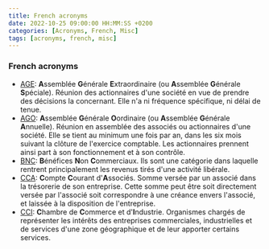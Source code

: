 ```yaml
---
title: French acronyms
date: 2022-10-25 09:00:00 HH:MM:SS +0200
categories: [Acronyms, French, Misc]
tags: [acronyms, french, misc]
---
```


### French acronyms

* [AGE](https://fr.wikipedia.org/wiki/Assembl%C3%A9e_g%C3%A9n%C3%A9rale_extraordinaire): **A**ssemblée **G**énérale **E**xtraordinaire (ou **A**ssemblée **G**énérale **S**péciale). Réunion des actionnaires d'une société en vue de prendre des décisions la concernant. Elle n'a ni fréquence spécifique, ni délai de tenue.
* [AGO](https://fr.wikipedia.org/wiki/Assembl%C3%A9e_g%C3%A9n%C3%A9rale_ordinaire): **A**ssemblée **G**énérale **O**ordinaire (ou **A**ssemblée **G**énérale **A**nnuelle). Réunion en assemblée des associés ou actionnaires d'une société. Elle se tient au minimum une fois par an, dans les six mois suivant la clôture de l'exercice comptable. Les actionnaires prennent ainsi part à son fonctionnement et à son contrôle.
* [BNC](https://fr.wikipedia.org/wiki/Imp%C3%B4t_sur_le_revenu_(France)#B%C3%A9n%C3%A9fices_non_commerciaux_(BNC)): **B**énéfices **N**on **C**ommerciaux. Ils sont une catégorie dans laquelle rentrent principalement les revenus tirés d'une activité libérale.
* [CCA](https://fr.wikipedia.org/wiki/Compte_courant_d%27associ%C3%A9s): **C**ompte **C**ourant d'**A**ssociés. Somme versée par un associé dans la trésorerie de son entreprise. Cette somme peut être soit directement versée par l'associé soit correspondre à une créance envers l'associé, et laissée à la disposition de l'entreprise.
* [CCI](https://fr.wikipedia.org/wiki/Chambre_de_commerce_et_d%27industrie_en_France): **C**hambre de **C**ommerce et d'**I**ndustrie. Organismes chargés de représenter les intérêts des entreprises commerciales, industrielles et de services d'une zone géographique et de leur apporter certains services.
